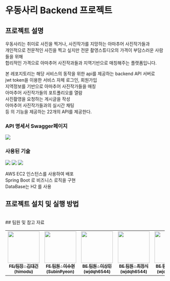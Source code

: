 # 우동사리 Backend 프로젝트 
	
## 프로젝트 설명
우동사리는 취미로 사진을 찍거나, 사진작가를 지망하는 아마추어 사진작가들과 </br>
개인적으로 전문적인 사진을 찍고 싶지만 전문 촬영스튜디오의 가격이 부담스러운 사람들을 위해</br>
합리적인 가격으로 아마추어 사진작과들과 지역기반으로 매칭해주는 플랫폼입니다.  

본 레포지토리는 해당 서비스의 동작을 위한 api를 제공하는 backend API 서버로<br/>
jwt token을 이용한 서비스 자체 로그인, 회원가입<br/>
지역정보를 기반으로 아마추어 사진작가들을 매칭<br/>
아마추어 사진작가들의 포트폴리오를 열람</br>
사진촬영을 요청하는 게시글을 작성</br>
아마추어 사진작가들과의 실시간 채팅</br>
등 의 기능을 제공하는 22개의 API를 제공한다.<br/>

### API 명세서 Swagger페이지
<a href="he.princip.es/swagger-ui/index.html#"><img src="https://img.shields.io/badge/Swagger-85EA2D?style=for-the-badge&logo=Swagger&logoColor=white"></a>

### 사용된 기술
<img src="https://img.shields.io/badge/Spring Boot-6DB33F?style=for-the-badge&logo=Spring Boot&logoColor=white">  <img src="https://img.shields.io/badge/H2-2962FF?style=for-the-badge&logo=Hack Club&logoColor=white">  <img src="https://img.shields.io/badge/Amazon EC2-FF9900?style=for-the-badge&logo=Amazon EC2&logoColor=white"> 

AWS EC2 인스턴스를 사용하여 배포</br>
Spring Boot 로 비즈니스 로직을 구현</br>
DataBase는 H2 를 사용<br/>
 
## 프로젝트 설치 및 실행 방법

<br>
## 팀원 및 참고 자료
<table>
  <tbody>
    <tr>
      <td align="center"><a href="https://github.com/toothlessdev"><img src="https://avatars.githubusercontent.com/u/52105661?v=4" width="100px;" alt=""/><br /><sub><b>FE/팀장 : 김대건 (himodu)</b></sub></a><br /></td>
      <td align="center"><a href="https://github.com/DingX2"><img src="https://avatars.githubusercontent.com/u/96682768?v=4" width="100px;" alt=""/><br /><sub><b>FE 팀원 : 이수현 (SubinPyeon) </b></sub></a><br /></td>
      <td align="center"><a href="https://github.com/lsmin3388"><img src="https://avatars.githubusercontent.com/u/67568334?v=4" width="100px;" alt=""/><br /><sub><b>BE 팀원 : 이상민 (wjdqh6544) </b></sub></a><br /></td>
      <td align="center"><a href="https://github.com/siksik-Choi"><img src="https://avatars.githubusercontent.com/u/80188977?v=4" width="100px;" alt=""/><br /><sub><b>BE 팀원 : 최정식 (wjdqh6544) </b></sub></a><br /></td>
      <td align="center"><a href="https://github.com/himodu"><img src="https://avatars.githubusercontent.com/u/71763322?v=4" width="100px;" alt=""/><br /><sub><b>BE 팀원 : 이동건 (wjdqh6544) </b></sub></a><br /></td>
    </tr>
  </tbody>
</table>
